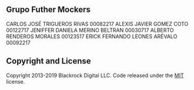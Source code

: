 
## Grupo Futher Mockers

CARLOS JOSÉ TRIGUEROS RIVAS 00082217
ALEXIS JAVIER GOMEZ COTO 00122717
JENIFFER DANIELA MERINO BELTRAN 00030717
ALBERTO RENDEROS MORALES 00123517
ERICK FERNANDO LEONES ARÉVALO 00092217


## Copyright and License

Copyright 2013-2019 Blackrock Digital LLC. Code released under the [MIT](https://github.com/BlackrockDigital/startbootstrap-one-page-wonder/blob/gh-pages/LICENSE) license.
